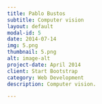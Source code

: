 ```yaml
---
title: Pablo Bustos
subtitle: Computer vision
layout: default
modal-id: 5
date: 2014-07-14
img: 5.png
thumbnail: 5.png
alt: image-alt
project-date: April 2014
client: Start Bootstrap
category: Web Development
description: Computer vision.

---
```

